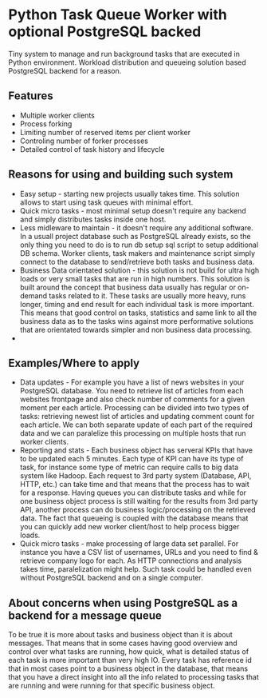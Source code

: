 Python Task Queue Worker with optional PostgreSQL backed
==========================

Tiny system to manage and run background tasks that are executed in Python environment. Workload distribution and queueing solution based PostgreSQL backend for a reason.

Features
------------------------
 * Multiple worker clients
 * Process forking
 * Limiting number of reserved items per client worker
 * Controling number of forker processes
 * Detailed control of task history and lifecycle

Reasons for using and building such system
-------------------------
 * Easy setup - starting new projects usually takes time. This solution allows to start using task queues with minimal effort.
 * Quick micro tasks - most minimal setup doesn't require any backend and simply distributes tasks inside one host.
 * Less midleware to maintain - it doesn't require any additional software. In a usuall project database such as PostgreSQL already exists, so the only thing you need to do is to run db setup sql script to setup additional DB schema. Worker clients, task makers and maintenance script simply connect to the database to send/retrieve both tasks and business data.
 * Business Data orientated solution - this solution is not build for ultra high loads or very small tasks that are run in high numbers. This solution is built around the concept that business data usually has regular or on-demand tasks related to it. These tasks are usually more heavy, runs longer, timing and end result for each individual task is more important. This means that good control on tasks, statistics and same link to all the business data as to the tasks wins against more performative solutions that are orientated towards simpler and non business data processing.
 * 
 
Examples/Where to apply
------------------------------------------------
 * Data updates - For example you have a list of news websites in your PostgreSQL database. You need to retrieve list of articles from each websites frontpage and also check number of comments for a given moment per each article. Processing can be divided into two types of tasks: retrieving newest list of articles and updating comment count for each article. We can both separate update of each part of the required data and we can paralelize this processing on multiple hosts that run worker clients.
 * Reporting and stats - Each business object has serveral KPIs that have to be updated each 5 minutes. Each type of KPI can have its type of task, for instance some type of metric can require calls to big data system like Hadoop. Each request to 3rd party system (Database, API, HTTP, etc.) can take time and that means that the process has to wait for a response. Having queues you can distribute tasks and while for one business object process is still waiting for the results from 3rd party API, another process can do business logic/processing on the retrieved data. The fact that queueing is coupled with the database means that you can quickly add new worker client/host to help process bigger loads.
 * Quick micro tasks - make processing of large data set parallel. For instance you have a CSV list of usernames, URLs and you need to find & retrieve company logo for each. As HTTP connections and analysis takes time, paralelization might help. Such task could be handled even without PostgreSQL backend and on a single computer.

About concerns when using PostgreSQL as a backend for a message queue
---------------------------------------------
To be true it is more about tasks and business object than it is about messages. That means that in some cases having good overview and control over what tasks are running, how quick, what is detailed status of each task is more important than very high IO. Every task has reference id that in most cases point to a business object in the database, that means that you have a direct insight into all the info related to processing tasks that are running and were running for that specific business object.
